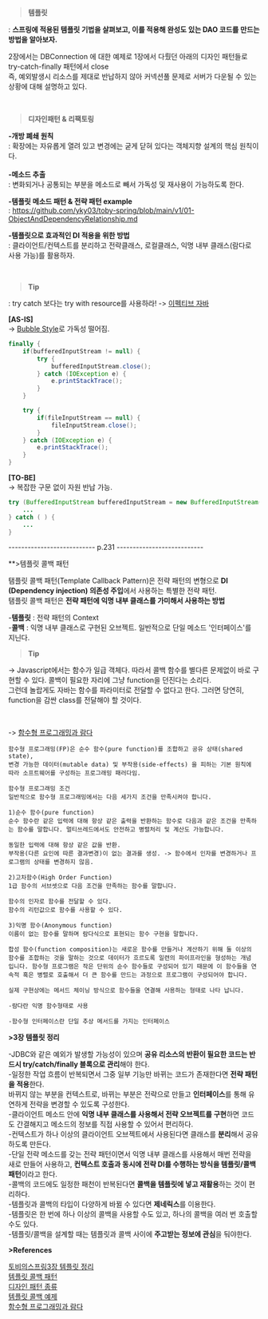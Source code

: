 
>**템플릿**    

: **스프링에 적용된 템플릿 기법을 살펴보고, 이를 적용해 완성도 있는 DAO 코드를 만드는 방법을 알아보자.**  

2장에서는 DBConnection 에 대한 예제로 1장에서 다뤘던 아래의 디자인 패턴들로 try-catch-finally 패턴에서 close   
즉, 예외발생시 리소스를 제대로 반납하지 않아 커넥션풀 문제로 서버가 다운될 수 있는 상황에 대해 설명하고 있다.   

<br/>

>**디자인패턴 & 리팩토링**  

**-개방 폐쇄 원칙**   
: 확장에는 자유롭게 열려 있고 변경에는 굳게 닫혀 있다는 객체지향 설계의 핵심 원칙이다.  
<br/>
**-메소드 추출**  
: 변화되거나 공통되는 부분을 메소드로 빼서 가독성 및 재사용이 가능하도록 한다.  

**-템플릿 메소드 패턴 & 전략 패턴 example**  
: https://github.com/yky03/toby-spring/blob/main/v1/01-ObjectAndDependencyRelationship.md
<br/>

**-템플릿으로 효과적인 DI 적용을 위한 방법**   
: 클라이언트/컨텍스트를 분리하고 전략클래스, 로컬클래스, 익명 내부 클래스(람다로 사용 가능)를 활용하자.   

<br/>


>**Tip**  

: try catch 보다는 try with resource를 사용하라! -> [이펙티브 자바](https://sabarada.tistory.com/78)  


**[AS-IS]**   
-> [Bubble Style](https://soft.plusblog.co.kr/164)로 가독성 떨어짐.  
```java
finally {
    if(bufferedInputStream != null) {
        try {
            bufferedInputStream.close();
        } catch (IOException e) {
            e.printStackTrace();
        }
    }

    try {
        if(fileInputStream == null) {
            fileInputStream.close();
        }
    } catch (IOException e) {
        e.printStackTrace();
    }
}
```
**[TO-BE]**  
-> 복잡한 구문 없이 자원 반납 가능.   
```java
try (BufferedInputStream bufferedInputStream = new BufferedInputStream(new FileInputStream(file))){
    ...
} catch ( ) {
    ...
}
```


--------------------------- p.231 ---------------------------

**>템플릿 콜백 패턴

탬플릿 콜백 패턴(Template Callback Pattern)은 전략 패턴의 변형으로 **DI (Dependency injection) 의존성 주입**에서 사용하는 특별한 전략 패턴.  
탬플릿 콜백 패턴은 **전략 패턴에 익명 내부 클래스를 가미해서 사용하는 방법**  


-**템플릿** : 전략 패턴의 Context  
-**콜백** : 익명 내부 클래스로 구현된 오브젝트. 일반적으로 단일 메소드 '인터페이스'를 지닌다.  

>**Tip**  

->  Javascript에서는 함수가 일급 객체다. 따라서 콜백 함수를 별다른 문제없이 바로 구현할 수 있다. 콜백이 필요한 자리에 그냥 function을 던진다는 소리다.  
그런데 놀랍게도 자바는 함수를 파라미터로 전달할 수 없다고 한다. 그러면 당연히, function을 감싼 class를 전달해야 할 것이다.  

<br/>

-> [함수형 프로그래밍과 람다](https://dinfree.com/lecture/language/112_java_9.html)  

```
함수형 프로그래밍(FP)은 순수 함수(pure function)를 조합하고 공유 상태(shared state),   
변경 가능한 데이터(mutable data) 및 부작용(side-effects) 을 피하는 기본 원칙에 따라 소프트웨어를 구성하는 프로그래밍 패러다임.  

함수형 프로그래밍 조건
일반적으로 함수형 프로그래밍에서는 다음 세가지 조건을 만족시켜야 합니다.

1)순수 함수(pure function)
순수 함수란 같은 입력에 대해 항상 같은 출력을 반환하는 함수로 다음과 같은 조건을 만족하는 함수를 말합니다. 멀티쓰레드에서도 안전하고 병렬처리 및 계산도 가능합니다.

동일한 입력에 대해 항상 같은 값을 반환.
부작용(다른 요인에 따른 결과변경)이 없는 결과를 생성. -> 함수에서 인자를 변경하거나 프로그램의 상태를 변경하지 않음.

2)고차함수(High Order Function)
1급 함수의 서브셋으로 다음 조건을 만족하는 함수를 말합니다.

함수의 인자로 함수를 전달할 수 있다.
함수의 리턴값으로 함수를 사용할 수 있다.

3)익명 함수(Anonymous function)
이름이 없는 함수를 말하며 람다식으로 표현되는 함수 구현을 말합니다.

합성 함수(function composition)는 새로운 함수를 만들거나 계산하기 위해 둘 이상의 함수를 조합하는 것을 말하는 것으로 데이터가 흐르도록 일련의 파이프라인을 형성하는 개념 입니다. 함수형 프로그램은 작은 단위의 순수 함수들로 구성되어 있기 때문에 이 함수들을 연속적 혹은 병렬로 호출해서 더 큰 함수를 만드는 과정으로 프로그램이 구성되어야 합니다.

실제 구현상에는 메서드 체이닝 방식으로 함수들을 연결해 사용하는 형태로 나타 납니다.

-람다란 익명 함수형태로 사용

-함수형 인터페이스란 단일 추상 메서드를 가지는 인터페이스
```

**>3장 템플릿 정리**

-JDBC와 같은 예외가 발생할 가능성이 있으며 **공유 리소스의 반환이 필요한 코드는 반드시 try/catch/finally 블록으로 관리**해야 한다.  
-일정한 작업 흐름이 반복되면서 그중 일부 기능만 바뀌는 코드가 존재한다면 **전략 패턴을 적용**한다.  
바뀌지 않는 부분을 컨텍스트로, 바뀌는 부분은 전략으로 만들고 **인터페이스**를 통해 유연하게 전략을 변경할 수 있도록 구성한다.  
-클라이언트 메소드 안에 **익명 내부 클래스를 사용해서 전략 오브젝트를 구현**하면 코드도 간결해지고 메소드의 정보를 직접 사용할 수 있어서 편리하다.  
-컨텍스트가 하나 이상의 클라이언트 오브젝트에서 사용된다면 클래스를 **분리**해서 공유하도록 만든다.  
-단일 전략 메소드를 갖는 전략 패턴이면서 익명 내부 클래스를 사용해서 매번 전략을 새로 만들어 사용하고, **컨텍스트 호출과 동시에 전략 DI를 수행하는 방식을 템플릿/콜백 패턴**이라고 한다.  
-콜백의 코드에도 일정한 패천이 반복된다면 **콜백을 템플릿에 넣고 재활용**하는 것이 편리하다.  
-템플릿과 콜백의 타입이 다양하게 바뀔 수 있다면 **제네릭스**를 이용한다.  
-템플릿은 한 번에 하나 이상의 콜백을 사용할 수도 있고, 하나의 콜백을 여러 번 호출할 수도 있다.  
-템플릿/콜백을 설계할 때는 템플릿과 콜백 사이에 **주고받는 정보에 관심**을 둬야한다.  



**>References**  

[토비의스프링3장 템플릿 정리](https://velog.io/@roeniss/%ED%86%A0%EB%B9%84%EC%9D%98-%EC%8A%A4%ED%94%84%EB%A7%81-3.1-3%EC%9E%A5-%ED%85%9C%ED%94%8C%EB%A6%BF)  
[템플릿 콜백 패턴](https://limkydev.tistory.com/85)  
[디자인 패턴 종류](https://gmlwjd9405.github.io/2018/07/06/design-pattern.html)  
[템플릿 콜백 예제](https://empering.tistory.com/entry/%ED%86%A0%EB%B9%84%EC%9D%98-%EC%8A%A4%ED%94%84%EB%A7%81-Vol-1-%EC%A0%95%EB%A6%AC-3%EC%9E%A5-%ED%85%9C%ED%94%8C%EB%A6%BF-2)  
[함수형 프로그래밍과 람다](https://dinfree.com/lecture/language/112_java_9.html)  





